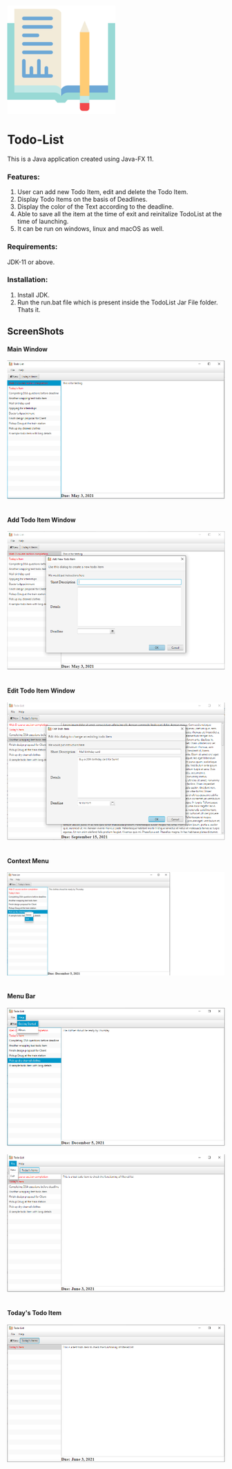 <img src="https://github.com/CryptoSingh1337/todo-list/blob/master/src/com/saransh/todolist/icon/icon.png" height="250" width="250" alt="Logo">

# Todo-List
This is a Java application created using Java-FX 11.


### Features:
1. User can add new Todo Item, edit and delete the Todo Item.
2. Display Todo Items on the basis of Deadlines.
3. Display the color of the Text according to the deadline.
4. Able to save all the item at the time of exit and reinitalize TodoList at the time of launching.
5. It can be run on windows, linux and macOS as well.

### Requirements:
 JDK-11 or above.

### Installation:
1. Install JDK.
2. Run the run.bat file which is present inside the TodoList Jar File folder.
Thats it.

## ScreenShots
<p align="center">
 
#### Main Window
<img src="Screenshots/Main.png"><br><br>
#### Add Todo Item Window
<img src="Screenshots/Add.PNG"><br><br>
#### Edit Todo Item Window
<img src="Screenshots/Edit.PNG"><br><br>
#### Context Menu
<img src="Screenshots/ContextMenu.png"><br><br>
#### Menu Bar
<img src="Screenshots/MenuBar1.PNG"><br><br>
<img src="Screenshots/MenuBar2.PNG"><br><br>
 
#### Today's Todo Item
<img src="Screenshots/TodaysItem.PNG">
</p>

